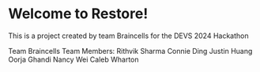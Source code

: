 # Welcome to Restore!
This is a project created by team Braincells for the DEVS 2024 Hackathon

Team Braincells Team Members:
Rithvik Sharma
Connie Ding
Justin Huang
Oorja Ghandi
Nancy Wei
Caleb Wharton
